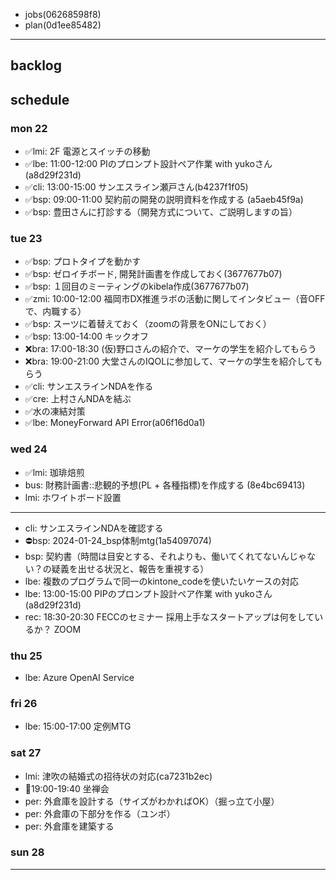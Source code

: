 
- jobs(06268598f8)
- plan(0d1ee85482)
---

## backlog

## schedule
### mon 22
- ✅lmi: 2F 電源とスイッチの移動
- ✅lbe: 11:00-12:00 PIのプロンプト設計ペア作業 with yukoさん(a8d29f231d)
- ✅cli: 13:00-15:00 サンエスライン瀬戸さん(b4237f1f05)
- ✅bsp: 09:00-11:00 契約前の開発の説明資料を作成する (a5aeb45f9a)
- ✅bsp: 豊田さんに打診する（開発方式について、ご説明しますの旨）
### tue 23
- ✅bsp: プロトタイプを動かす
- ✅bsp: ゼロイチボード, 開発計画書を作成しておく(3677677b07)
- ✅bsp: １回目のミーティングのkibela作成(3677677b07)
- ✅zmi: 10:00-12:00 福岡市DX推進ラボの活動に関してインタビュー（音OFFで、内職する）
- ✅bsp: スーツに着替えておく（zoomの背景をONにしておく）
- ✅bsp: 13:00-14:00 キックオフ
- ❌bra: 17:00-18:30 (仮)野口さんの紹介で、マーケの学生を紹介してもらう
- ❌bra: 19:00-21:00 大堂さんのIQOLに参加して、マーケの学生を紹介してもらう
- ✅cli: サンエスラインNDAを作る
- ✅cre: 上村さんNDAを結ぶ
- ✅水の凍結対策
- ✅lbe: MoneyForward API Error(a06f16d0a1)

### wed 24
- ✅lmi: 珈琲焙煎
- bus: 財務計画書::悲観的予想(PL + 各種指標)を作成する (8e4bc69413)
- lmi: ホワイトボード設置
---
- cli: サンエスラインNDAを確認する
- ⛔️bsp: 2024-01-24_bsp体制mtg(1a54097074)
- bsp: 契約書（時間は目安とする、それよりも、働いてくれてないんじゃない？の疑義を出せる状況と、報告を重視する）
- lbe: 複数のプログラムで同一のkintone_codeを使いたいケースの対応
- lbe: 13:00-15:00 PIPのプロンプト設計ペア作業 with yukoさん(a8d29f231d)
- rec: 18:30-20:30 FECCのセミナー 採用上手なスタートアップは何をしているか？ ZOOM
### thu 25
- lbe: Azure OpenAI Service
### fri 26
- lbe: 15:00-17:00 定例MTG

### sat 27
- lmi: 津吹の結婚式の招待状の対応(ca7231b2ec)
- 📌19:00-19:40 坐禅会
- per: 外倉庫を設計する（サイズがわかればOK）（掘っ立て小屋）
- per: 外倉庫の下部分を作る（ユンボ）
- per: 外倉庫を建築する

### sun 28


---



